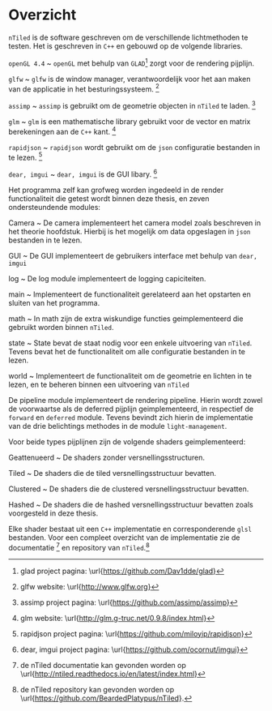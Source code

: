 # Overzicht

`nTiled` is de software geschreven om de verschillende lichtmethoden te testen.
Het is geschreven in `C++` en gebouwd op de volgende libraries.

`openGL 4.4`
  ~ `openGL` met behulp van `GLAD`[^glad] zorgt voor de rendering pijplijn.
  
`glfw`
  ~ `glfw` is de window manager, verantwoordelijk voor het aan maken van de 
    applicatie in het besturingssysteem. [^glfw]
    
`assimp`
  ~ `assimp` is gebruikt om de geometrie objecten in `nTiled` te laden. [^assimp]
  
`glm`
  ~ `glm` is een mathematische library gebruikt voor de vector en matrix
    berekeningen aan de `C++` kant. [^glm]
    
`rapidjson`
  ~ `rapidjson` wordt gebruikt om de `json` configuratie bestanden in te lezen. [^rapidjson]

`dear, imgui`
  ~ `dear, imgui` is de GUI libary. [^imgui]
  
[^glad]: glad project pagina: \url{https://github.com/Dav1dde/glad}
[^glfw]: glfw website: \url{http://www.glfw.org}
[^assimp]: assimp project pagina: \url{https://github.com/assimp/assimp}
[^glm]: glm website: \url{http://glm.g-truc.net/0.9.8/index.html}
[^rapidjson]: rapidjson project pagina: \url{https://github.com/miloyip/rapidjson}
[^imgui]: dear, imgui project pagina: \url{https://github.com/ocornut/imgui}

Het programma zelf kan grofweg worden ingedeeld in de render functionaliteit die
getest wordt binnen deze thesis, en zeven ondersteundende modules:

Camera 
  ~ De camera implementeert het camera model zoals beschreven in het theorie
    hoofdstuk. Hierbij is het mogelijk om data opgeslagen in `json` bestanden
    in te lezen.
    
GUI
  ~ De GUI implementeert de gebruikers interface met behulp van `dear, imgui`
  
log
  ~ De log module implementeert de logging capiciteiten.
  
main
  ~ Implementeert de functionaliteit gerelateerd aan het opstarten en sluiten
    van het programma.
    
math
  ~ In math zijn de extra wiskundige functies geimplementeerd die gebruikt worden 
    binnen `nTiled`.
    
state
  ~ State bevat de staat nodig voor een enkele uitvoering van `nTiled`. Tevens
    bevat het de functionaliteit om alle configuratie bestanden in te lezen.
    
world
  ~ Implementeert de functionaliteit om de geometrie en lichten in te lezen, 
    en te beheren binnen een uitvoering van `nTiled`
    
De pipeline module implementeert de rendering pipeline. Hierin wordt zowel de voorwaartse
als de deferred pijplijn geimplementeerd, in respectief de `forward` en `deferred` module. 
Tevens bevindt zich hierin de implementatie van de drie belichtings methodes in de module
`light-management`.

Voor beide types pijplijnen zijn de volgende shaders geimplementeerd:

Geattenueerd
  ~ De shaders zonder versnellingsstructuren.
  
Tiled
  ~ De shaders die de tiled versnellingsstructuur bevatten.
  
Clustered
  ~ De shaders die de clustered versnellingsstructuur bevatten.
  
Hashed
  ~ De shaders die de hashed versnellingsstructuur bevatten zoals voorgesteld in deze 
    thesis.
    
Elke shader bestaat uit een `C++` implementatie en corresponderende `glsl` bestanden.
Voor een compleet overzicht van de implementatie zie de documentatie [^docu] en repository van
`nTiled`.[^repo]

[^docu]: de nTiled documentatie kan gevonden worden op \url{http://ntiled.readthedocs.io/en/latest/index.html}
[^repo]: de nTiled repository kan gevonden worden op \url{https://github.com/BeardedPlatypus/nTiled}.

